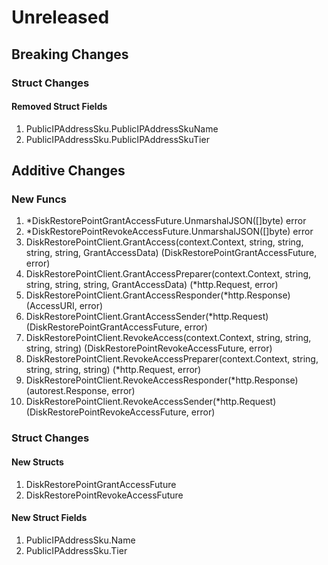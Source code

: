 # Unreleased

## Breaking Changes

### Struct Changes

#### Removed Struct Fields

1. PublicIPAddressSku.PublicIPAddressSkuName
1. PublicIPAddressSku.PublicIPAddressSkuTier

## Additive Changes

### New Funcs

1. *DiskRestorePointGrantAccessFuture.UnmarshalJSON([]byte) error
1. *DiskRestorePointRevokeAccessFuture.UnmarshalJSON([]byte) error
1. DiskRestorePointClient.GrantAccess(context.Context, string, string, string, string, GrantAccessData) (DiskRestorePointGrantAccessFuture, error)
1. DiskRestorePointClient.GrantAccessPreparer(context.Context, string, string, string, string, GrantAccessData) (*http.Request, error)
1. DiskRestorePointClient.GrantAccessResponder(*http.Response) (AccessURI, error)
1. DiskRestorePointClient.GrantAccessSender(*http.Request) (DiskRestorePointGrantAccessFuture, error)
1. DiskRestorePointClient.RevokeAccess(context.Context, string, string, string, string) (DiskRestorePointRevokeAccessFuture, error)
1. DiskRestorePointClient.RevokeAccessPreparer(context.Context, string, string, string, string) (*http.Request, error)
1. DiskRestorePointClient.RevokeAccessResponder(*http.Response) (autorest.Response, error)
1. DiskRestorePointClient.RevokeAccessSender(*http.Request) (DiskRestorePointRevokeAccessFuture, error)

### Struct Changes

#### New Structs

1. DiskRestorePointGrantAccessFuture
1. DiskRestorePointRevokeAccessFuture

#### New Struct Fields

1. PublicIPAddressSku.Name
1. PublicIPAddressSku.Tier
